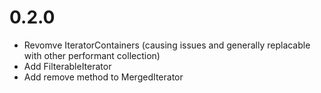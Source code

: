# 0.2.0
- Revomve IteratorContainers (causing issues and generally replacable with other performant collection)
- Add FilterableIterator
- Add remove method to MergedIterator